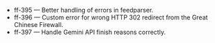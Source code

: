 
- ff-395 — Better handling of errors in feedparser.
- ff-396 — Custom error for wrong HTTP 302 redirect from the Great Chinese Firewall.
- ff-397 — Handle Gemini API finish reasons correctly.
